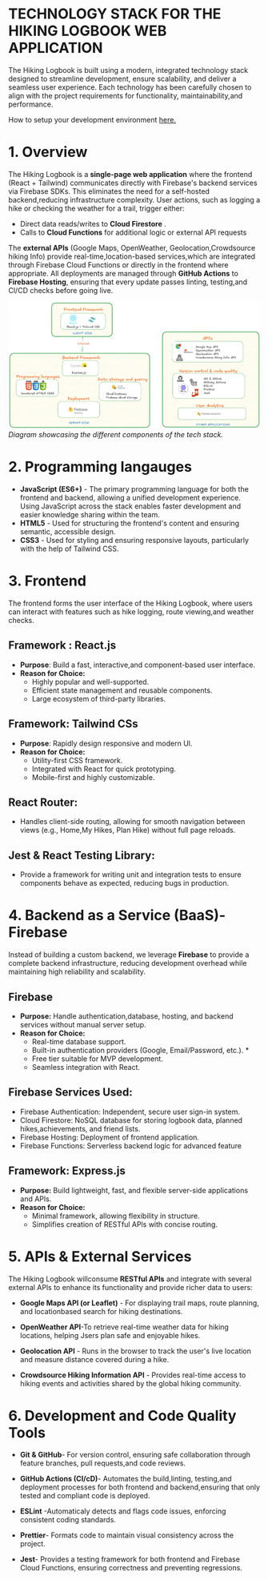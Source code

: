 # TECHNOLOGY STACK FOR THE HIKING LOGBOOK WEB APPLICATION

The Hiking Logbook is built using a modern, integrated technology stack designed to streamline development, ensure scalability, and deliver a seamless user experience. Each technology has been carefully chosen to align with the project requirements for functionality, maintainability,and performance.

How to setup your development environment <a href="https://janengono.github.io/testing/dev-setup.html" target="_blank">here.</a>

# 1. Overview

The Hiking Logbook is a **single-page web application** where the frontend (React \+ Tailwind) communicates directly with Firebase's backend services via Firebase SDKs. This eliminates the need for a self-hosted backend,reducing infrastructure complexity. User actions, such as logging a hike or checking the weather for a trail, trigger either:

- Direct data reads/writes to **Cloud Firestore** .
- Calls to **Cloud Functions** for additional logic or external APl requests

The **external APls** (Google Maps, OpenWeather, Geolocation,Crowdsource hiking Info) provide real-time,location-based services,which are integrated through Firebase Cloud Functions or directly in the frontend where appropriate. All deployments are managed through **GitHub Actions** to **Firebase Hosting**, ensuring that every update passes linting, testing,and Cl/CD checks before going live.

![text](Untitled-2025-08-13-1535.png)  
*Diagram showcasing the different components of the tech stack.*

# 2. Programming langauges

- **JavaScript \(ES6+\)** - The primary programming language for both the frontend and backend, allowing a unified development experience. Using JavaScript across the stack enables faster development and easier knowledge sharing within the team.   
- **HTML5** - Used for structuring the frontend's content and ensuring semantic, accessible design.   
- **CSS3** - Used for styling and ensuring responsive layouts, particularly with the help of Tailwind CSS.

# 3. Frontend

  The frontend forms the user interface of the Hiking Logbook, where users can interact with features such as hike logging, route viewing,and weather checks.

## Framework : React.js
- **Purpose**: Build a fast, interactive,and component-based user interface.   
- **Reason for Choice:**
  - Highly popular and well-supported. 
  - Efficient state management and reusable components. 
  - Large ecosystem of third-party libraries.

## Framework: Tailwind CSs
- **Purpose**: Rapidly design responsive and modern Ul.
- **Reason for Choice:**
  - Utility-first CSS framework. 
  - Integrated with React for quick prototyping. 
  - Mobile-first and highly customizable.

## React Router:
- Handles client-side routing, allowing for smooth navigation between views (e.g., Home,My Hikes, Plan Hike) without full page reloads.

## Jest & React Testing Library:
- Provide a framework for writing unit and integration tests to ensure components behave as expected, reducing bugs in production.

# 4. Backend as a Service (BaaS)-Firebase
  Instead of building a custom backend, we leverage **Firebase** to provide a complete backend infrastructure, reducing development overhead while maintaining high reliability and scalability.

## **Firebase**
- **Purpose:** Handle authentication,database, hosting, and backend services without manual server setup.
- **Reason for Choice:**
    - Real-time database support. 
    - Built-in authentication providers (Google, Email/Password, etc.). *
    - Free tier suitable for MVP development. 
    - Seamless integration with React.

## Firebase Services Used:
- Firebase Authentication: Independent, secure user sign-in system.   
- Cloud Firestore: NoSQL database for storing logbook data, planned hikes,achievements, and friend lists.   
- Firebase Hosting: Deployment of frontend application.   
- Firebase Functions: Serverless backend logic for advanced feature

## Framework: Express.js
- **Purpose:** Build lightweight, fast, and flexible server-side applications and APls.
- **Reason for Choice:**
  - Minimal framework, allowing flexibility in structure.
  - Simplifies creation of RESTful APls with concise routing.

# 5. APls & External Services
  The Hiking Logbook willconsume **RESTful APls** and integrate with several external APls to enhance its functionality and provide richer data to users:
- **Google Maps APl (or Leaflet)** - For displaying trail maps, route planning, and locationbased search for hiking destinations.
  
- **OpenWeather APl**-To retrieve real-time weather data for hiking locations, helping Jsers plan safe and enjoyable hikes.
  
- **Geolocation APl** - Runs in the browser to track the user's live location and measure distance covered during a hike.
  
- **Crowdsource Hiking Information APl** - Provides real-time access to hiking events and activities shared by the global hiking community.

# 6. Development and Code Quality Tools

- **Git & GitHub**- For version control, ensuring safe collaboration through feature branches, pull requests,and code reviews.
   
- **GitHub Actions (Cl/cD)**- Automates the build,linting, testing,and deployment processes for both frontend and backend,ensuring that only tested and compliant code is deployed.
  
- **ESLint** -Automaticaly detects and flags code issues, enforcing consistent coding standards.
  
- **Prettier**- Formats code to maintain visual consistency across the project.
   
- **Jest**- Provides a testing framework for both frontend and Firebase Cloud Functions, ensuring correctness and preventing regressions.
